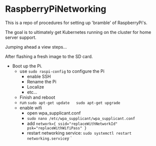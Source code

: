 # RaspberryPiNetworking
This is a repo of procedures for setting up 'bramble' of RaspberryPi's.

The goal is to ultimately get Kubernetes running on the cluster for home server support.

Jumping ahead a view steps...

After flashing a fresh image to the SD card.

 - Boot up the Pi.
   - use `sudo raspi-config` to configure the Pi
     - enable SSH
     - Rename the Pi
     - Localize
     - etc...
   - Finish and reboot
   - run `sudo apt-get update  
          sudo apt-get upgrade`
   - enable wifi
     - open wpa_supplicant.conf
     - `sudo nano /etc/wpa_supplicant/wpa_supplicant.conf`
     - add `network={
                ssid="replaceWithNetworkId"
                psk="replaceWithWifiPass"
            }`
     - restart networking service:
       `sudo systemctl restart networking.service`y
`
